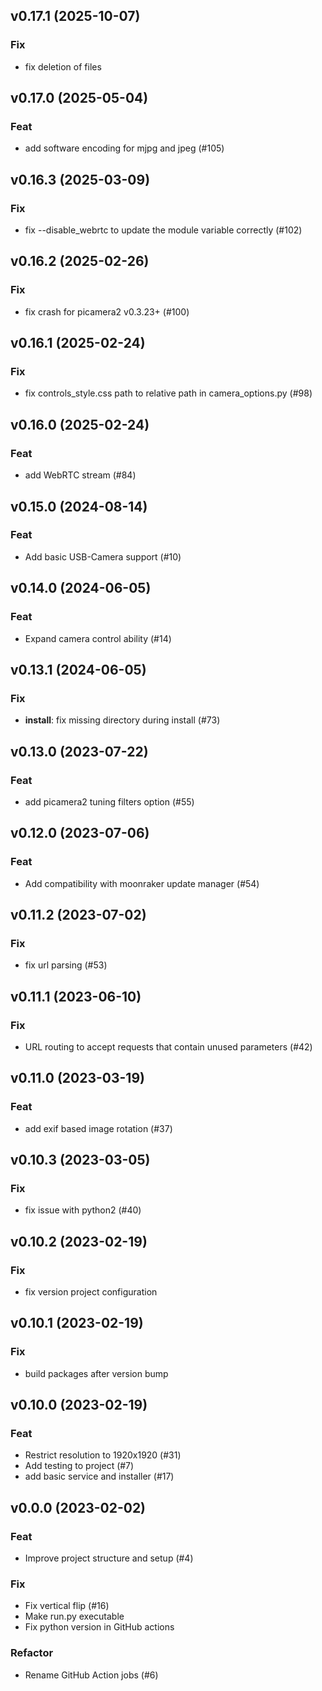 ## v0.17.1 (2025-10-07)

### Fix

- fix deletion of files

## v0.17.0 (2025-05-04)

### Feat

- add software encoding for mjpg and jpeg (#105)

## v0.16.3 (2025-03-09)

### Fix

- fix --disable_webrtc to update the module variable correctly (#102)

## v0.16.2 (2025-02-26)

### Fix

- fix crash for picamera2 v0.3.23+ (#100)

## v0.16.1 (2025-02-24)

### Fix

- fix controls_style.css path to relative path in camera_options.py (#98)

## v0.16.0 (2025-02-24)

### Feat

- add WebRTC stream (#84)

## v0.15.0 (2024-08-14)

### Feat

- Add basic USB-Camera support (#10)

## v0.14.0 (2024-06-05)

### Feat

- Expand camera control ability (#14)

## v0.13.1 (2024-06-05)

### Fix

- **install**: fix missing directory during install (#73)

## v0.13.0 (2023-07-22)

### Feat

- add picamera2 tuning filters option (#55)

## v0.12.0 (2023-07-06)

### Feat

- Add compatibility with moonraker update manager (#54)

## v0.11.2 (2023-07-02)

### Fix

- fix url parsing (#53)

## v0.11.1 (2023-06-10)

### Fix

- URL routing to accept requests that contain unused parameters (#42)

## v0.11.0 (2023-03-19)

### Feat

- add exif based image rotation (#37)

## v0.10.3 (2023-03-05)

### Fix

- fix issue with python2 (#40)

## v0.10.2 (2023-02-19)

### Fix

- fix version project configuration

## v0.10.1 (2023-02-19)

### Fix

- build packages after version bump

## v0.10.0 (2023-02-19)

### Feat

- Restrict resolution to 1920x1920 (#31)
- Add testing to project (#7)
- add basic service and installer (#17)

## v0.0.0 (2023-02-02)

### Feat

- Improve project structure and setup (#4)

### Fix

- Fix vertical flip (#16)
- Make run.py executable
- Fix python version in GitHub actions

### Refactor

- Rename GitHub Action jobs (#6)
